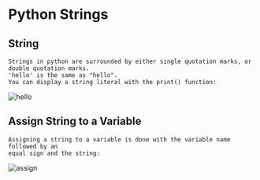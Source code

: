 #   **Python Strings**

##    String

    Strings in python are surrounded by either single quotation marks, or double quotation marks.
    'hello' is the same as "hello".
    You can display a string literal with the print() function:

![hello](https://user-images.githubusercontent.com/79274212/212899981-78a2e0f5-cad3-4c0c-a836-731d47eebacc.PNG)

## Assign String to a Variable
    Assigning a string to a variable is done with the variable name followed by an 
    equal sign and the string:

![assign](https://user-images.githubusercontent.com/79274212/212902514-936bf8a0-2611-4cb1-bbc6-3f800a5ceace.PNG)
